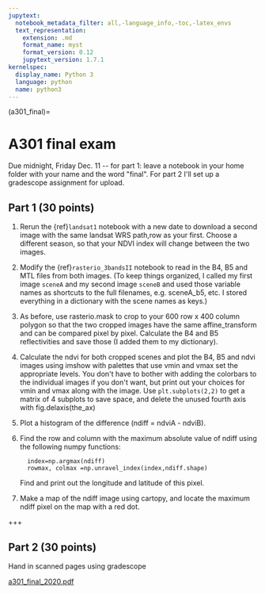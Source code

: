 ```yaml
---
jupytext:
  notebook_metadata_filter: all,-language_info,-toc,-latex_envs
  text_representation:
    extension: .md
    format_name: myst
    format_version: 0.12
    jupytext_version: 1.7.1
kernelspec:
  display_name: Python 3
  language: python
  name: python3
---
```


(a301_final)=
# A301 final exam

Due midnight, Friday Dec. 11 -- for part 1: leave a notebook in your home folder with your name and
the word "final".  For part 2 I'll set up a gradescope assignment for upload.

## Part 1  (30 points)

1. Rerun the {ref}`landsat1` notebook with a new date to download a second image with the same landsat
   WRS path,row as your first.  Choose a different season, so that your NDVI index will
   change between the two images.

2. Modify the {ref}`rasterio_3bandsII` notebook to read in the B4, B5 and MTL files from
   both images.  (To keep things organized, I called my first image `sceneA` and my second
   image `sceneB` and used those variable names as shortcuts to the full filenames, e.g. sceneA_b5,
   etc.  I stored everything in a dictionary with the scene names as keys.)

3. As before, use rasterio.mask to crop to your 600 row x 400 column polygon so that the two cropped images
   have the same affine_transform and can be compared pixel by pixel.  Calculate the B4 and B5 reflectivities
   and save those  (I added them to my dictionary).

4. Calculate the ndvi for both cropped scenes and plot the B4, B5 and ndvi images using imshow with
   palettes that use vmin and vmax set the appropriate levels. You don't have to bother with adding
   the colorbars to
   the individual images if you don't want, but print out your choices for vmin and vmax along with the image.
   Use `plt.subplots(2,2)` to get a matrix of 4 subplots to save space, and delete
   the unused fourth axis with fig.delaxis(the_ax)

5. Plot a histogram of the difference (ndiff = ndviA - ndviB).

6. Find the row and column with the maximum absolute value of ndiff using the following numpy functions:

         index=np.argmax(ndiff)
         rowmax, colmax =np.unravel_index(index,ndiff.shape)

   Find and print out the longitude and latitude of this pixel.

7. Make a map of the ndiff image using cartopy, and locate the maximum ndiff pixel on the map with a red dot.

+++

## Part 2 (30 points)

Hand in scanned pages using gradescope

[a301_final_2020.pdf](https://drive.google.com/file/d/1C0wPYDu4a4WwCBCpi9skSyxDetub21Tl/view?usp=sharing)
